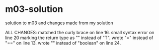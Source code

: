 # m03-solution
solution to m03 and changes made from my solution

ALL CHANGES:
matched the curly brace on line 16.
small syntax error on line 20 marking the return type as "<T>" instead of "T".
wrote "=" instead of "==" on line 13.
wrote "<T>" instead of "boolean" on line 24.
